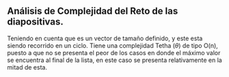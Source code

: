 ## Análisis de Complejidad del Reto de las diapositivas.

Teniendo en cuenta que es un vector de tamaño definido, y este esta siendo recorrido en un ciclo.
Tiene una complejidad Tetha ($\theta$) de tipo O(n), puesto a que no se presenta el peor de los casos en donde el máximo valor se encuentra al final de la lista, en este caso se presenta relativamente en la mitad de esta.